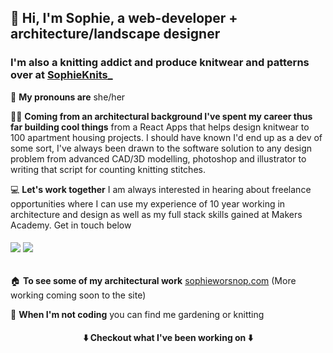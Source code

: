## 👋 Hi, I'm Sophie, a web-developer + architecture/landscape designer

### I'm also a knitting addict and produce knitwear and patterns over at [SophieKnits_](https://www.instagram.com/sophieknits_)

👩  **My pronouns are**  she/her

👩‍💻 **Coming from an architectural background I've spent my career thus far building cool things** from a React Apps that helps design knitwear to 100 apartment housing projects. I should have known I'd end up as a dev of some sort, I've always been drawn to the software solution to any design problem
from advanced CAD/3D modelling, photoshop and illustrator to writing that script for counting knitting stitches.


 💻 **Let's work together** I am always interested in hearing about freelance opportunities where I can use my experience of 10 year working in architecture and design as well as my full stack skills gained at Makers Academy. Get in touch below
 
 ###### [<img src="https://img.shields.io/badge/Gmail-D14836?style=for-the-badge&logo=gmail&logoColor=white" />](mailto:sophie.g.worsnop@gmail.com) [<img src="https://img.shields.io/badge/LinkedIn-0077B5?style=for-the-badge&logo=linkedin&logoColor=white" />](https://www.linkedin.com/in/sophieworsnop/) </h3>

 🏠  **To see some of my architectural work** [sophieworsnop.com](https://sophieworsnop.com) (More working coming soon to the site)

 🌿 **When I'm not coding** you can find me gardening or knitting
 

 <h4 align="center">   ⬇️   Checkout what I've been working on   ⬇️ </h4>
